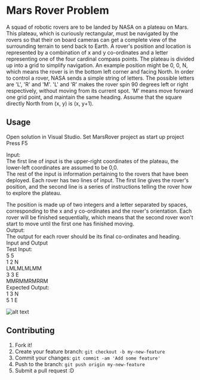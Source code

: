 # Mars Rover Problem

A squad of robotic rovers are to be landed by NASA on a plateau on Mars. This plateau, which is
curiously rectangular, must be navigated by the rovers so that their on board cameras can get a
complete view of the surrounding terrain to send back to Earth.
A rover's position and location is represented by a combination of x and y co-ordinates and a letter
representing one of the four cardinal compass points. The plateau is divided up into a grid to
simplify navigation. An example position might be 0, 0, N, which means the rover is in the bottom
left corner and facing North.
In order to control a rover, NASA sends a simple string of letters. The possible letters are 'L', 'R' and
'M'. 'L' and 'R' makes the rover spin 90 degrees left or right respectively, without moving from its
current spot. 'M' means move forward one grid point, and maintain the same heading.
Assume that the square directly North from (x, y) is (x, y+1).

## Usage
Open solution in Visual Studio.
Set MarsRover project as start up project
Press F5


Input:<br />
The first line of input is the upper-right coordinates of the plateau, the lower-left coordinates are
assumed to be 0,0.<br />
The rest of the input is information pertaining to the rovers that have been deployed. Each rover
has two lines of input. The first line gives the rover's position, and the second line is a series of
instructions telling the rover how to explore the plateau.<br />

The position is made up of two integers and a letter separated by spaces, corresponding to the x
and y co-ordinates and the rover's orientation.
Each rover will be finished sequentially, which means that the second rover won't start to move
until the first one has finished moving.<br />
Output:<br />
The output for each rover should be its final co-ordinates and heading.<br />
Input and Output<br />
Test Input:<br />
5 5<br />
1 2 N<br />
LMLMLMLMM<br />
3 3 E<br />
MMRMMRMRRM<br />
Expected Output:<br />
1 3 N<br />
5 1 E<br />


![alt text](https://github.com/hasanozacar/marsRoverProblem/blob/master/TestResult.png)


## Contributing

1. Fork it!
2. Create your feature branch: `git checkout -b my-new-feature`
3. Commit your changes: `git commit -am 'Add some feature'`
4. Push to the branch: `git push origin my-new-feature`
5. Submit a pull request :D

